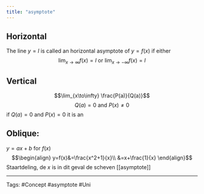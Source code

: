```yaml
---
title: "asymptote"
---
```

## Horizontal
The line $y=l$ is called an horizontal asymptote of $y=f(x)$ if either $$\lim_{x \to \infty} f(x) = l \text{ or } \lim_{x \to -\infty} f(x) = l$$
## Vertical 
$$\lim_{x\to\infty} \frac{P(a)}{Q(a)}$$
$$Q(a)=0 \text{ and } P(x) \neq 0$$
if $Q(a)=0 \text{ and } P(x) = 0$ it is an 

## Oblique:
$y=ax+b$ for $f(x)$
$$\begin{align}
y=f(x)&=\frac{x^2+1}{x}\\
&=x+\frac{1}{x}
\end{align}$$
Staartdeling, de $x$ is in dit geval de scheven [[asymptote]]

---
Tags: #Concept #asymptote #Uni 